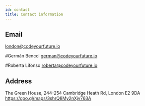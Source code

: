 ```yaml
---
id: contact
title: Contact information
---
```


## Email
london@codeyourfuture.io

#Germán Bencci
german@codeyourfuture.io

#Roberta Lifonso
roberta@codeyourfuture.io

## Address
The Green House, 244-254 Cambridge Heath Rd, London E2 9DA
https://goo.gl/maps/3shrQ8My2nXjv763A

